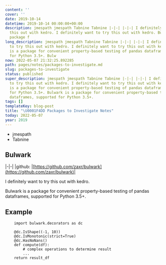 ```yaml
---
content: ''
cover: ''
date: 2019-10-14
datetime: 2019-10-14 00:00:00+00:00
description: jmespath jmespath Tabnine Tabnine |-|-| |-|-| I definitely want to try
  this out with kedro. I definitely want to try this out with kedro. Bulwark is a
  package f
long_description: jmespath jmespath Tabnine Tabnine |-|-| |-|-| I definitely want
  to try this out with kedro. I definitely want to try this out with kedro. Bulwark
  is a package for convenient property-based testing of pandas dataframes, supported
  for Python 3.5+. Bulw
now: 2022-05-07 21:32:25.892285
path: pages/notes/packages-to-investigate.md
slug: packages-to-investigate
status: published
super_description: jmespath jmespath Tabnine Tabnine |-|-| |-|-| I definitely want
  to try this out with kedro. I definitely want to try this out with kedro. Bulwark
  is a package for convenient property-based testing of pandas dataframes, supported
  for Python 3.5+. Bulwark is a package for convenient property-based testing of pandas
  dataframes, supported for Python 3.5+.
tags: []
templateKey: blog-post
title: "\U0001F4DD Packages to Investigate Notes"
today: 2022-05-07
year: 2019
---
```


* jmespath
* Tabnine

## Bulwark

|-|-|
|github: |[https://github.com/zaxr/bulwark](https://github.com/zaxr/bulwark)|

I definitely want to try this out with kedro.

Bulwark is a package for convenient property-based testing of pandas dataframes, supported for Python 3.5+.

## Example

        import bulwark.decorators as dc

        @dc.IsShape((-1, 10))
        @dc.IsMonotonic(strict=True)
        @dc.HasNoNans()
        def compute(df):
            # complex operations to determine result
            ...
        return result_df